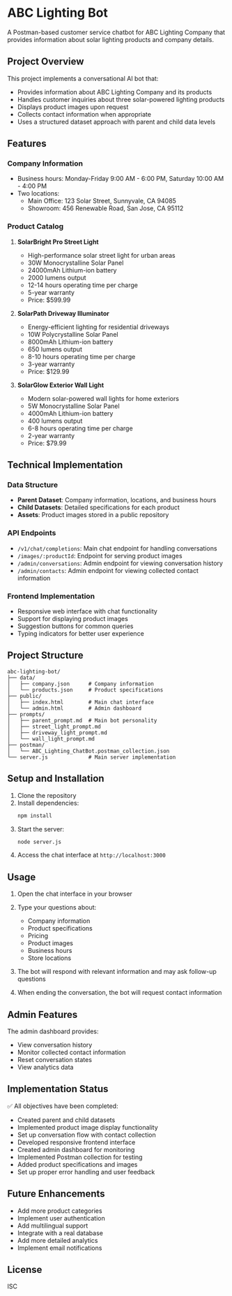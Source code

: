# ABC Lighting Bot

A Postman-based customer service chatbot for ABC Lighting Company that provides information about solar lighting products and company details.

## Project Overview

This project implements a conversational AI bot that:
- Provides information about ABC Lighting Company and its products
- Handles customer inquiries about three solar-powered lighting products
- Displays product images upon request
- Collects contact information when appropriate
- Uses a structured dataset approach with parent and child data levels

## Features

### Company Information
- Business hours: Monday-Friday 9:00 AM - 6:00 PM, Saturday 10:00 AM - 4:00 PM
- Two locations:
  - Main Office: 123 Solar Street, Sunnyvale, CA 94085
  - Showroom: 456 Renewable Road, San Jose, CA 95112

### Product Catalog
1. **SolarBright Pro Street Light**
   - High-performance solar street light for urban areas
   - 30W Monocrystalline Solar Panel
   - 24000mAh Lithium-ion battery
   - 2000 lumens output
   - 12-14 hours operating time per charge
   - 5-year warranty
   - Price: $599.99

2. **SolarPath Driveway Illuminator**
   - Energy-efficient lighting for residential driveways
   - 10W Polycrystalline Solar Panel
   - 8000mAh Lithium-ion battery
   - 650 lumens output
   - 8-10 hours operating time per charge
   - 3-year warranty
   - Price: $129.99

3. **SolarGlow Exterior Wall Light**
   - Modern solar-powered wall lights for home exteriors
   - 5W Monocrystalline Solar Panel
   - 4000mAh Lithium-ion battery
   - 400 lumens output
   - 6-8 hours operating time per charge
   - 2-year warranty
   - Price: $79.99

## Technical Implementation

### Data Structure
- **Parent Dataset**: Company information, locations, and business hours
- **Child Datasets**: Detailed specifications for each product
- **Assets**: Product images stored in a public repository

### API Endpoints
- `/v1/chat/completions`: Main chat endpoint for handling conversations
- `/images/:productId`: Endpoint for serving product images
- `/admin/conversations`: Admin endpoint for viewing conversation history
- `/admin/contacts`: Admin endpoint for viewing collected contact information

### Frontend Implementation
- Responsive web interface with chat functionality
- Support for displaying product images
- Suggestion buttons for common queries
- Typing indicators for better user experience

## Project Structure
```
abc-lighting-bot/
├── data/
│   ├── company.json      # Company information
│   └── products.json     # Product specifications
├── public/
│   ├── index.html        # Main chat interface
│   └── admin.html        # Admin dashboard
├── prompts/
│   ├── parent_prompt.md  # Main bot personality
│   ├── street_light_prompt.md
│   ├── driveway_light_prompt.md
│   └── wall_light_prompt.md
├── postman/
│   └── ABC_Lighting_ChatBot.postman_collection.json
└── server.js             # Main server implementation
```

## Setup and Installation

1. Clone the repository
2. Install dependencies:
   ```bash
   npm install
   ```
3. Start the server:
   ```bash
   node server.js
   ```
4. Access the chat interface at `http://localhost:3000`

## Usage

1. Open the chat interface in your browser
2. Type your questions about:
   - Company information
   - Product specifications
   - Pricing
   - Product images
   - Business hours
   - Store locations

3. The bot will respond with relevant information and may ask follow-up questions
4. When ending the conversation, the bot will request contact information

## Admin Features

The admin dashboard provides:
- View conversation history
- Monitor collected contact information
- Reset conversation states
- View analytics data

## Implementation Status

✅ All objectives have been completed:
- Created parent and child datasets
- Implemented product image display functionality
- Set up conversation flow with contact collection
- Developed responsive frontend interface
- Created admin dashboard for monitoring
- Implemented Postman collection for testing
- Added product specifications and images
- Set up proper error handling and user feedback

## Future Enhancements

- Add more product categories
- Implement user authentication
- Add multilingual support
- Integrate with a real database
- Add more detailed analytics
- Implement email notifications

## License

ISC
